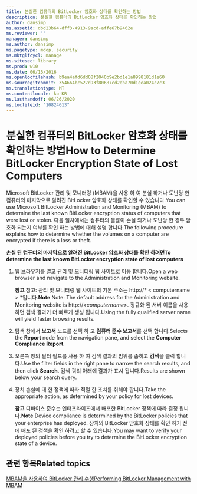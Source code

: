 ```yaml
---
title: 분실한 컴퓨터의 BitLocker 암호화 상태를 확인하는 방법
description: 분실한 컴퓨터의 BitLocker 암호화 상태를 확인하는 방법
author: dansimp
ms.assetid: dbd23b64-dff3-4913-9acd-affe67b9462e
ms.reviewer: ''
manager: dansimp
ms.author: dansimp
ms.pagetype: mdop, security
ms.mktglfcycl: manage
ms.sitesec: library
ms.prod: w10
ms.date: 06/16/2016
ms.openlocfilehash: b9ea4afd6dd08f2040b9e2bd1e1a8998181d1e60
ms.sourcegitcommit: 354664bc527d93f80687cd2eba70d1eea024c7c3
ms.translationtype: MT
ms.contentlocale: ko-KR
ms.lasthandoff: 06/26/2020
ms.locfileid: "10824613"
---
```

# <span data-ttu-id="5b121-103">분실한 컴퓨터의 BitLocker 암호화 상태를 확인하는 방법</span><span class="sxs-lookup"><span data-stu-id="5b121-103">How to Determine BitLocker Encryption State of Lost Computers</span></span>


<span data-ttu-id="5b121-104">Microsoft BitLocker 관리 및 모니터링 (MBAM)을 사용 하 여 분실 하거나 도난당 한 컴퓨터의 마지막으로 알려진 BitLocker 암호화 상태를 확인할 수 있습니다.</span><span class="sxs-lookup"><span data-stu-id="5b121-104">You can use Microsoft BitLocker Administration and Monitoring (MBAM) to determine the last known BitLocker encryption status of computers that were lost or stolen.</span></span> <span data-ttu-id="5b121-105">다음 절차에서는 컴퓨터의 볼륨이 손실 되거나 도난당 한 경우 암호화 되는지 여부를 확인 하는 방법에 대해 설명 합니다.</span><span class="sxs-lookup"><span data-stu-id="5b121-105">The following procedure explains how to determine whether the volumes on a computer are encrypted if there is a loss or theft.</span></span>

**<span data-ttu-id="5b121-106">손실 된 컴퓨터의 마지막으로 알려진 BitLocker 암호화 상태를 확인 하려면</span><span class="sxs-lookup"><span data-stu-id="5b121-106">To determine the last known BitLocker encryption state of lost computers</span></span>**

1.  <span data-ttu-id="5b121-107">웹 브라우저를 열고 관리 및 모니터링 웹 사이트로 이동 합니다.</span><span class="sxs-lookup"><span data-stu-id="5b121-107">Open a web browser and navigate to the Administration and Monitoring website.</span></span>

    <span data-ttu-id="5b121-108">**참고**  참고: 관리 및 모니터링 웹 사이트의 기본 주소는 http://\* &lt; computername &gt; \*입니다.</span><span class="sxs-lookup"><span data-stu-id="5b121-108">**Note** Note: The default address for the Administration and Monitoring website is http://*&lt;computername&gt;*.</span></span> <span data-ttu-id="5b121-109">정규화 된 서버 이름을 사용 하면 검색 결과가 더 빠르게 생성 됩니다.</span><span class="sxs-lookup"><span data-stu-id="5b121-109">Using the fully qualified server name will yield faster browsing results.</span></span>

     

2.  <span data-ttu-id="5b121-110">탐색 창에서 **보고서** 노드를 선택 하 고 **컴퓨터 준수 보고서**를 선택 합니다.</span><span class="sxs-lookup"><span data-stu-id="5b121-110">Selects the **Report** node from the navigation pane, and select the **Computer Compliance Report**.</span></span>

3.  <span data-ttu-id="5b121-111">오른쪽 창의 필터 필드를 사용 하 여 검색 결과의 범위를 좁히고 **검색**을 클릭 합니다.</span><span class="sxs-lookup"><span data-stu-id="5b121-111">Use the filter fields in the right pane to narrow the search results, and then click **Search**.</span></span> <span data-ttu-id="5b121-112">검색 쿼리 아래에 결과가 표시 됩니다.</span><span class="sxs-lookup"><span data-stu-id="5b121-112">Results are shown below your search query.</span></span>

4.  <span data-ttu-id="5b121-113">장치 손실에 대 한 정책에 따라 적절 한 조치를 취해야 합니다.</span><span class="sxs-lookup"><span data-stu-id="5b121-113">Take the appropriate action, as determined by your policy for lost devices.</span></span>

    <span data-ttu-id="5b121-114">**참고**  디바이스 준수는 엔터프라이즈에서 배포한 BitLocker 정책에 따라 결정 됩니다.</span><span class="sxs-lookup"><span data-stu-id="5b121-114">**Note** Device compliance is determined by the BitLocker policies that your enterprise has deployed.</span></span> <span data-ttu-id="5b121-115">장치의 BitLocker 암호화 상태를 확인 하기 전에 배포 된 정책을 확인 하려고 할 수 있습니다.</span><span class="sxs-lookup"><span data-stu-id="5b121-115">You may want to verify your deployed policies before you try to determine the BitLocker encryption state of a device.</span></span>

     

## <span data-ttu-id="5b121-116">관련 항목</span><span class="sxs-lookup"><span data-stu-id="5b121-116">Related topics</span></span>


[<span data-ttu-id="5b121-117">MBAM을 사용하여 BitLocker 관리 수행</span><span class="sxs-lookup"><span data-stu-id="5b121-117">Performing BitLocker Management with MBAM</span></span>](performing-bitlocker-management-with-mbam-mbam-2.md)

 

 






